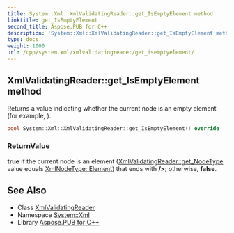 ```yaml
---
title: System::Xml::XmlValidatingReader::get_IsEmptyElement method
linktitle: get_IsEmptyElement
second_title: Aspose.PUB for C++
description: 'System::Xml::XmlValidatingReader::get_IsEmptyElement method. Returns a value indicating whether the current node is an empty element (for example, <MyElement/>) in C++.'
type: docs
weight: 1000
url: /cpp/system.xml/xmlvalidatingreader/get_isemptyelement/
---
```

## XmlValidatingReader::get_IsEmptyElement method


Returns a value indicating whether the current node is an empty element (for example, **<MyElement/>**).

```cpp
bool System::Xml::XmlValidatingReader::get_IsEmptyElement() override
```


### ReturnValue

**true** if the current node is an element ([XmlValidatingReader::get_NodeType](../get_nodetype/) value equals [XmlNodeType::Element](../../xmlnodetype/)) that ends with **/>**; otherwise, **false**.

## See Also

* Class [XmlValidatingReader](../)
* Namespace [System::Xml](../../)
* Library [Aspose.PUB for C++](../../../)
